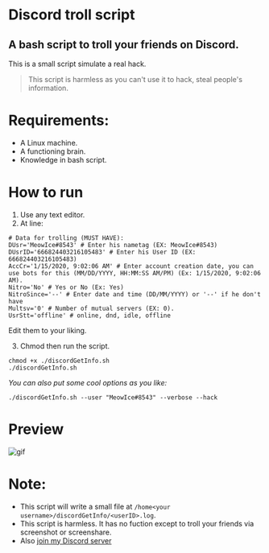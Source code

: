 # Discord troll script
## A bash script to troll your friends on Discord.

This is a small script simulate a real hack.
> This script is harmless as you can't use it to hack, steal people's information.

# Requirements:
- A Linux machine.
- A functioning brain.
- Knowledge in bash script.
# How to run
1. Use any text editor.
2. At line:
```
# Data for trolling (MUST HAVE):
DUsr='MeowIce#8543' # Enter his nametag (EX: MeowIce#8543)
DUsrID='666824403216105483' # Enter his User ID (EX: 666824403216105483)
AccCr='1/15/2020, 9:02:06 AM' # Enter account creation date, you can use bots for this (MM/DD/YYYY, HH:MM:SS AM/PM) (Ex: 1/15/2020, 9:02:06 AM).
Nitro='No' # Yes or No (Ex: Yes)
NitroSince='--' # Enter date and time (DD/MM/YYYY) or '--' if he don't have
Multsv='0' # Number of mutual servers (EX: 0).
UsrStt='offline' # online, dnd, idle, offline
```
Edit them to your liking.

3. Chmod then run the script.
```
chmod +x ./discordGetInfo.sh
./discordGetInfo.sh
```
*You can also put some cool options as you like:*
```
./discordGetInfo.sh --user "MeowIce#8543" --verbose --hack
```

# Preview
![gif](https://user-images.githubusercontent.com/70711319/162619221-011a3e9a-6e4d-4641-8f9e-1e63c5dacd9f.gif)

# Note:
- This script will write a small file at `/home<your username>/discordGetInfo/<userID>.log`.
- This script is harmless. It has no fuction except to troll your friends via screenshot or screenshare.
- Also [join my Discord server](https://discord.gg/YHsw9aDzG5)

